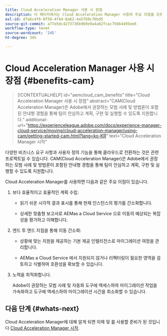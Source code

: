 ```yaml
---
title: Cloud Acceleration Manager 사용 시 장점
description: 이 페이지에서는 Cloud Acceleration Manager 사용의 주요 이점을 조명합니다.
exl-id: d7a6c4f6-0f50-4f44-8a62-4a5769c76bd5
source-git-commit: a77e5dc4273736b969e9a4a62fcac75664495ee6
workflow-type: tm+mt
source-wordcount: '245'
ht-degree: 34%

---
```


# Cloud Acceleration Manager 사용 시 장점 {#benefits-cam}

>[!CONTEXTUALHELP]
>id="aemcloud_cam_benefits"
>title="Cloud Acceleration Manager 사용 시 장점"
>abstract="CAM(Cloud Acceleration Manager)은 Adobe에서 권장하는 모범 사례 및 방법론이 포함된 안내형 경험을 통해 팀이 안심하고 계획, 구현 및 실행할 수 있도록 지원합니다."
>additional-url="https://experienceleague.adobe.com/docs/experience-manager-cloud-service/moving/cloud-acceleration-manager/using-cam/getting-started-cam.html?lang=ko-KR" text="Cloud Acceleration Manager 시작"

다양한 비즈니스 요구 사항과 사용자 정의 기능을 통해 클라우드로 전환하는 것은 관련 프로젝트일 수 있습니다. CAM(Cloud Acceleration Manager)은 Adobe에서 권장하는 모범 사례 및 방법론이 포함된 안내형 경험을 통해 팀이 안심하고 계획, 구현 및 실행할 수 있도록 지원합니다.

Cloud Acceleration Manager를 사용하면 다음과 같은 주요 이점이 있습니다.

1. 보다 효율적이고 효율적인 계획 수립:

   * 읽기 쉬운 시각적 결과 표시를 통해 현재 인스턴스의 평가를 간소화합니다.

   * 상세한 맞춤형 보고서로 AEMas a Cloud Service 으로 이동의 예상되는 복잡성을 평가하고 이해합니다.

1. 엔드 투 엔드 지침을 통해 이동 간소화:

   * 상황에 맞는 지원을 제공하는 기본 제공 인텔리전스로 마이그레이션 여정을 관리합니다.

   * AEMas a Cloud Service 에서 지원되지 않거나 리팩터링이 필요한 영역을 검토하고 식별하여 호환성을 확보할 수 있습니다.

1. 노력을 최적화합니다.

   Adobe이 권장하는 모범 사례 및 자동화 도구에 액세스하여 마이그레이션 작업을 가속화하고 도구에 액세스하여 마이그레이션 시간을 최소화할 수 있습니다.

## 다음 단계 {#whats-next}

Cloud Acceleration Manager에 대해 알게 되면 이제 및 를 사용할 준비가 된 것입니다 [Cloud Acceleration Manager 시작](https://experienceleague.adobe.com/docs/experience-manager-cloud-service/moving/cloud-acceleration-manager/using-cam/getting-started-cam.html?lang=ko-KR).
